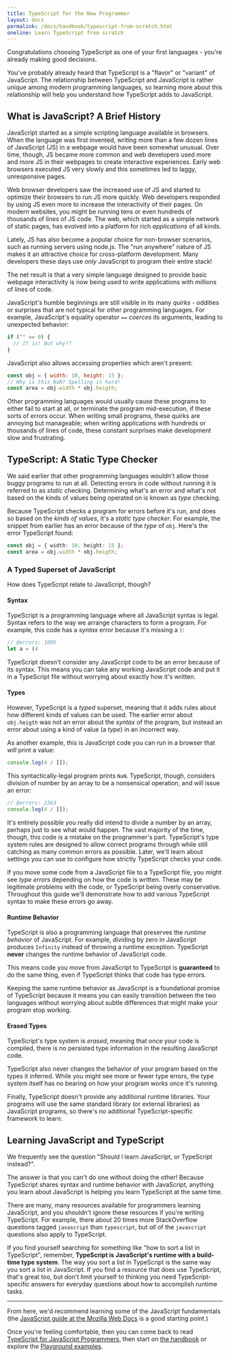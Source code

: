 ```yaml
---
title: TypeScript for the New Programmer
layout: docs
permalink: /docs/handbook/typescript-from-scratch.html
oneline: Learn TypeScript from scratch
---
```


Congratulations choosing TypeScript as one of your first languages - you're already making good decisions.

You've probably already heard that TypeScript is a "flavor" or "variant" of JavaScript.
The relationship between TypeScript and JavaScript is rather unique among modern programming languages, so learning more about this relationship will help you understand how TypeScript adds to JavaScript.

## What is JavaScript? A Brief History

JavaScript started as a simple scripting language available in browsers.
When the language was first invented, writing more than a few dozen lines of JavaScript (JS) in a webpage would have been somewhat unusual.
Over time, though, JS became more common and web developers used more and more JS in their webpages to create interactive experiences.
Early web browsers executed JS very slowly and this sometimes led to laggy, unresponsive pages.

Web browser developers saw the increased use of JS and started to optimize their browsers to run JS more quickly.
Web developers responded by using JS even more to increase the interactivity of their pages.
On modern websites, you might be running tens or even hundreds of thousands of lines of JS code.
The web, which started as a simple network of static pages, has evolved into a platform for rich _applications_ of all kinds.

Lately, JS has also become a popular choice for non-browser scenarios, such as running servers using node.js.
The "run anywhere" nature of JS makes it an attractive choice for cross-platform development.
Many developers these days use _only_ JavaScript to program their entire stack!

The net result is that a very simple language designed to provide basic webpage interactivity is now being used to write applications with millions of lines of code.

JavaScript's humble beginnings are still visible in its many _quirks_ - oddities or surprises that are not typical for other programming languages.
For example, JavaScript's equality operator `==` _coerces_ its arguments, leading to unexpected behavior:

```js
if ("" == 0) {
  // It is! But why??
}
```

JavaScript also allows accessing properties which aren't present:

```js
const obj = { width: 10, height: 15 };
// Why is this NaN? Spelling is hard!
const area = obj.width * obj.heigth;
```

Other programming languages would usually cause these programs to either fail to start at all, or terminate the program mid-execution, if these sorts of errors occur.
When writing small programs, these quirks are annoying but manageable; when writing applications with hundreds or thousands of lines of code, these constant surprises make development slow and frustrating.

## TypeScript: A Static Type Checker

We said earlier that other programming languages wouldn't allow those buggy programs to run at all.
Detecting errors in code without running it is referred to as _static_ checking.
Determining what's an error and what's not based on the kinds of values being operated on is known as _type_ checking.

Because TypeScript checks a program for errors before it's run, and does so based on the _kinds of values_, it's a _static type checker_.
For example, the snippet from earlier has an error because of the _type_ of `obj`.
Here's the error TypeScript found:

```ts twoslash
const obj = { width: 10, height: 15 };
const area = obj.width * obj.heigth;
```

### A Typed Superset of JavaScript

How does TypeScript relate to JavaScript, though?

#### Syntax

TypeScript is a programming language where all JavaScript syntax is legal.
Syntax refers to the way we arrange characters to form a program.
For example, this code has a _syntax_ error because it's missing a `)`:

```ts twoslash
// @errors: 1005
let a = (4
```

TypeScript doesn't consider any JavaScript code to be an error because of its syntax.
This means you can take any working JavaScript code and put it in a TypeScript file without worrying about exactly how it's written.

#### Types

However, TypeScript is a _typed_ superset, meaning that it adds rules about how different kinds of values can be used.
The earlier error about `obj.heigth` was not an error about the _syntax_ of the program, but instead an error about using a kind of value (a _type_) in an incorrect way.

As another example, this is JavaScript code you can run in a browser that _will_ print a value:

```js
console.log(4 / []);
```

This syntactically-legal program prints `NaN`.
TypeScript, though, considers division of number by an array to be a nonsensical operation, and will issue an error:

```ts twoslash
// @errors: 2363
console.log(4 / []);
```

It's entirely possible you really did intend to divide a number by an array, perhaps just to see what would happen.
The vast majority of the time, though, this code is a mistake on the programmer's part.
TypeScript's type system rules are designed to allow correct programs through while still catching as many common errors as possible.
Later, we'll learn about settings you can use to configure how strictly TypeScript checks your code.

If you move some code from a JavaScript file to a TypeScript file, you might see _type errors_ depending on how the code is written.
These may be legitimate problems with the code, or TypeScript being overly conservative.
Throughout this guide we'll demonstrate how to add various TypeScript syntax to make these errors go away.

#### Runtime Behavior

TypeScript is also a programming language that preserves the _runtime behavior_ of JavaScript.
For example, dividing by zero in JavaScript produces `Infinity` instead of throwing a runtime exception.
TypeScript **never** changes the runtime behavior of JavaScript code.

This means code you move from JavaScript to TypeScript is **guaranteed** to do the same thing, even if TypeScript thinks that code has type errors.

Keeping the same runtime behavior as JavaScript is a foundational promise of TypeScript because it means you can easily transition between the two languages without worrying about subtle differences that might make your program stop working.

#### Erased Types

TypeScript's type system is _erased_, meaning that once your code is compiled, there is no persisted type information in the resulting JavaScript code.

TypeScript also never changes the behavior of your program based on the types it inferred.
While you might see more or fewer type errors, the type system itself has no bearing on how your program works once it's running.

Finally, TypeScript doesn't provide any additional runtime libraries.
Your programs will use the same standard library (or external libraries) as JavaScript programs, so there's no additional TypeScript-specific framework to learn.

## Learning JavaScript and TypeScript

We frequently see the question "Should I learn JavaScript, or TypeScript instead?".

The answer is that you can't do one without doing the other!
Because TypeScript shares syntax and runtime behavior with JavaScript, anything you learn about JavaScript is helping you learn TypeScript at the same time.

There are many, many resources available for programmers learning JavaScript, and you shouldn't ignore these resources if you're writing TypeScript.
For example, there about 20 times more StackOverflow questions tagged `javascript` than `typescript`, but _all_ of the `javascript` questions also apply to TypeScript.

If you find yourself searching for something like "how to sort a list in TypeScript", remember, **TypeScript is JavaScript's runtime with a build-time type system**.
The way you sort a list in TypeScript is the same way you sort a list in JavaScript.
If you find a resource that does use TypeScript, that's great too, but don't limit yourself to thinking you need TypeScript-specific answers for everyday questions about how to accomplish runtime tasks.

---

From here, we'd recommend learning some of the JavaScript fundamentals (the [JavaScript guide at the Mozilla Web Docs](https://developer.mozilla.org/en-US/docs/Web/JavaScript/Guide) is a good starting point.)

Once you're feeling comfortable, then you can come back to read [TypeScript for JavaScript Programmers](/docs/handbook/typescript-in-5-minutes.html), then start on [the handbook](/docs/handbook/basic-types.html) or explore the [Playground examples](/play#show-examples).

<!--
## Types

    * What's a type? (For newbies)
      * A type is a *kind* of value
      * Types implicitly define what operations make sense on them
      * Lots of different kinds, not just primitives
      * We can make descriptions for all kinds of values
    * Inference 101
      * Examples
      * TypeScript can figure out types most of the time
      * Two places we'll ask you what the type is: Function boundaries, and later-initialized values
    * Co-learning JavaScript
      * You can+should read existing JS resources
      * Just paste it in and see what happens
      * Consider turning off 'strict' -->
